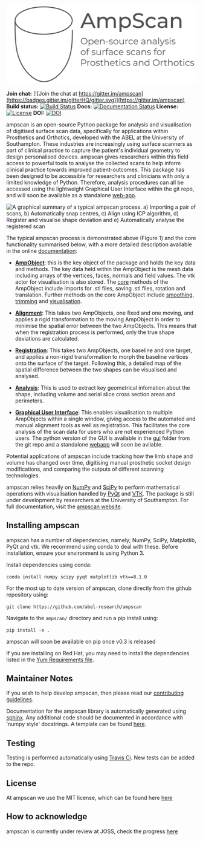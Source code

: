 ![ampscanlogo](docs/ampscan_header.svg)

**Join chat:** [![Join the chat at https://gitter.im/ampscan](https://badges.gitter.im/gitterHQ/gitter.svg)](https://gitter.im/ampscan)
**Build status:** [![Build Status](https://travis-ci.org/abel-research/ampscan.svg?branch=master)](https://travis-ci.org/abel-research/ampscan)
**Docs:** [![Documentation Status](https://readthedocs.org/projects/ampscan/badge/?version=latest)](https://ampscan.readthedocs.io/en/latest/?badge=latest)
**License:** [![License](https://img.shields.io/github/license/abel-research/ampscan)](../master/LICENSE)
**DOI:** [![DOI](https://joss.theoj.org/papers/10.21105/joss.02060/status.svg)](https://doi.org/10.21105/joss.02060)


ampscan is an open-source Python package for analysis and visualisation of digitised surface scan data, specifically for applications within Prosthetics and Orthotics, developed with the ABEL at the University of Southampton. These industries are increasingly using surface scanners as part of clinical practice to capture the patient's individual geometry to design personalised devices. ampscan gives researchers within this field access to powerful tools to analyse the collected scans to help inform clinical practice towards improved patient-outcomes. This package has been designed to be accessible for researchers and clinicians with only a limited knowledge of Python. Therefore, analysis procedures can all be accessed using the lightweight Graphical User Interface within the git repo, and will soon be available as a standalone [web-app](https://github.com/abel-research/ampscan_webapp).

![A graphical summary of a typical ampscan process. a) Importing a pair of scans, b) Automatically snap centres, c) Align using ICP algorithm, d) Register and visualise shape deviation and e) Automatically analyse the registered scan](../master/joss/AmpScan_Overview.png)

The typical ampscan process is demonstrated above (Figure 1) and the core functionality summarised below, with a more detailed description available in the online [documentation](https://ampscan.readthedocs.io/en/latest/):

- **[AmpObject](https://ampscan.readthedocs.io/en/latest/source/core.html)**: this is the key object of the package and holds the key data and methods. The key data held within the AmpObject is the mesh data including arrays of the vertices, faces, normals and field values. The vtk actor for visualisation is also stored. The [core](https://ampscan.readthedocs.io/en/latest/source/core.html) methods of the AmpObject include imports for .stl files, saving .stl files, rotation and translation. Further methods on the core AmpObject include [smoothing](https://ampscan.readthedocs.io/en/latest/source/smooth.html), [trimming](https://ampscan.readthedocs.io/en/latest/source/trim.html) and [visualisation](https://ampscan.readthedocs.io/en/latest/source/ampVis.html). 

- **[Alignment](https://ampscan.readthedocs.io/en/latest/source/align.html)**: This takes two AmpObjects, one fixed and one moving, and applies a rigid transformation to the moving AmpObject in order to minimise the spatial error between the two AmpObjects. This means that when the registration process is performed, only the true shape deviations are calculated.  

- **[Registration](https://ampscan.readthedocs.io/en/latest/source/registration.html)**: This takes two AmpObjects, one baseline and one target, and applies a non-rigid transformation to morph the baseline vertices onto the surface of the target. Following this, a detailed map of the spatial difference between the two shapes can be visualised and analysed. 

- **[Analysis](https://ampscan.readthedocs.io/en/latest/source/analyse.html)**: This is used to extract key geometrical infomation about the shape, including volume and serial slice cross section areas and perimeters. 

- **[Graphical User Interface](../master/gui/ampscanGUI.py)**: This enables visualisation to multiple AmpObjects within a single window, giving access to the automated and manual alignment tools as well as registration. This facilitates the core analysis of the scan data for users who are not experienced Python users. The python version of the GUI is available in the [gui](https://github.com/abel-research/ampscan/tree/master/gui) folder from the git repo and a standalone [webapp](https://github.com/abel-research/ampscan_webapp) will soon be avilable. 

Potential applications of ampscan include tracking how the limb shape and volume has changed over time, digitising manual prosthetic socket design modifications, and comparing the outputs of different scanning technologies. 

ampscan relies heavily on [NumPy](http://www.numpy.org/) and [SciPy](https://www.scipy.org/) to perform mathematical operations with visualisation handled by [PyQt](https://riverbankcomputing.com/software/pyqt/intro) and [VTK](https://www.vtk.org/). The package is still under development by researchers at the University of Southampton. For full documentation, visit the [ampscan website](https://ampscan.readthedocs.io/en/latest/).

Installing ampscan
-------------------

ampscan has a number of dependencies, namely; NumPy, SciPy, Matplotlib, PyQt and vtk. We recommend using 
conda to deal with these. Before installation, ensure your environment is using Python 3. 

Install dependencies using conda:

``conda install numpy scipy pyqt matplotlib vtk==8.1.0``

For the most up to date version of ampscan, clone directly from the github repository using:

``git clone https://github.com/abel-research/ampscan``

Navigate to the `ampscan/` directory and run a pip install using:

``pip install -e .``

ampscan will soon be available on pip once v0.3 is released 

If you are installing on Red Hat, you may need to install the dependencies listed in the [Yum Requirements file](yum_requirements.txt).

Maintainer Notes
----------------

If you wish to help develop ampscan, then please read our [contributing guidelines](CONTRIBUTING.md).

Documentation for the ampscan library is automatically generated using 
[sphinx](http://www.sphinx-doc.org/en/master/). Any additional code should be documented in 
accordance with 'numpy style' docstrings. A template can be found 
[here](https://www.numpy.org/devdocs/docs/howto_document.html#example).

Testing
-------

Testing is performed automatically using [Travis Ci](https://travis-ci.org/abel-research/ampscan). New tests can be added to the repo. 


License
--------

At ampscan we use the MIT license, which can be found here [here](../master/LICENSE)

How to acknowledge
------------------

ampscan is currently under review at JOSS, check the progress [here](https://github.com/openjournals/joss-reviews/issues/2060)
